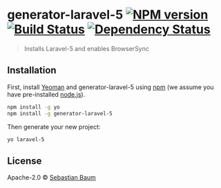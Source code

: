 # generator-laravel-5 [![NPM version][npm-image]][npm-url] [![Build Status][travis-image]][travis-url] [![Dependency Status][daviddm-image]][daviddm-url]
> Installs Laravel-5 and enables BrowserSync

## Installation

First, install [Yeoman](http://yeoman.io) and generator-laravel-5 using [npm](https://www.npmjs.com/) (we assume you have pre-installed [node.js](https://nodejs.org/)).

```bash
npm install -g yo
npm install -g generator-laravel-5
```

Then generate your new project:

```bash
yo laravel-5
```

## License

Apache-2.0 © [Sebastian Baum](http://www.sebbaum.de)


[npm-image]: https://badge.fury.io/js/generator-laravel-5.svg
[npm-url]: https://npmjs.org/package/generator-laravel-5
[travis-image]: https://travis-ci.org/sebbaum/generator-laravel-5.svg?branch=master
[travis-url]: https://travis-ci.org/sebbaum/generator-laravel-5
[daviddm-image]: https://david-dm.org/sebbaum/generator-laravel-5.svg?theme=shields.io
[daviddm-url]: https://david-dm.org/sebbaum/generator-laravel-5
